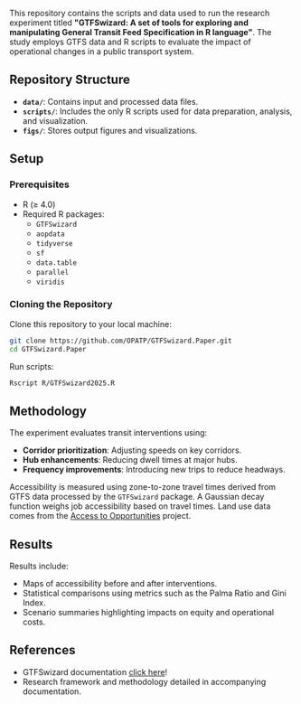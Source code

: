 This repository contains the scripts and data used to run the research experiment titled **"GTFSwizard: A set of tools for exploring and manipulating General Transit Feed Specification in R language"**. The study employs GTFS data and R scripts to evaluate the impact of operational changes in a public transport system.

## Repository Structure

- **`data/`**: Contains input and processed data files.
- **`scripts/`**: Includes the only R scripts used for data preparation, analysis, and visualization.
- **`figs/`**: Stores output figures and visualizations.

## Setup

### Prerequisites

- R (≥ 4.0)
- Required R packages:
  - `GTFSwizard`
  - `aopdata`
  - `tidyverse`
  - `sf`
  - `data.table`
  - `parallel`
  - `viridis`

### Cloning the Repository

Clone this repository to your local machine:
```bash
git clone https://github.com/OPATP/GTFSwizard.Paper.git
cd GTFSwizard.Paper
```

Run scripts:
```bash
Rscript R/GTFSwizard2025.R
```

## Methodology

The experiment evaluates transit interventions using:
- **Corridor prioritization**: Adjusting speeds on key corridors.
- **Hub enhancements**: Reducing dwell times at major hubs.
- **Frequency improvements**: Introducing new trips to reduce headways.

Accessibility is measured using zone-to-zone travel times derived from GTFS data processed by the `GTFSwizard` package. A Gaussian decay function weighs job accessibility based on travel times. Land use data comes from the [Access to Opportunities](https://github.com/ipeaGIT/aopdata) project.

## Results

Results include:
- Maps of accessibility before and after interventions.
- Statistical comparisons using metrics such as the Palma Ratio and Gini Index.
- Scenario summaries highlighting impacts on equity and operational costs.


## References

- GTFSwizard documentation [click here](https://CRAN.R-project.org/package=GTFSwizard)!
- Research framework and methodology detailed in accompanying documentation.
